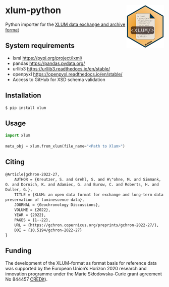 # xlum-python <img width=120px src="docs/img/xlum-python_logo.png" align="right" />

Python importer for the [XLUM data exchange and archive format](https://github.com/R-Lum/xlum_specification)

## System requirements

- lxml https://pypi.org/project/lxml/
- pandas https://pandas.pydata.org/
- urllib3 https://urllib3.readthedocs.io/en/stable/
- openpyxl https://openpyxl.readthedocs.io/en/stable/
- Access to GitHub for XSD schema validation
  
## Installation

```console
$ pip install xlum
```

## Usage
```python
import xlum

meta_obj = xlum.from_xlum(file_name="<Path to Xlum>")
```

## Citing
```
@Article{gchron-2022-27,
    AUTHOR = {Kreutzer, S. and Grehl, S. and H\"ohne, M. and Simmank, O. and Dornich, K. and Adamiec, G. and Burow, C. and Roberts, H. and Duller, G.},
    TITLE = {XLUM: an open data format for exchange and long-term data preservation of luminescence data},
    JOURNAL = {Geochronology Discussions},
    VOLUME = {2022},
    YEAR = {2022},
    PAGES = {1--22},
    URL = {https://gchron.copernicus.org/preprints/gchron-2022-27/},
    DOI = {10.5194/gchron-2022-27}
}
```

## Funding

The development of the XLUM-format as format basis for reference data was supported by the European Union’s Horizon 2020 research and innovation programme under the Marie Skłodowska-Curie grant agreement No 844457 [CREDit](https://cordis.europa.eu/project/id/844457)).
